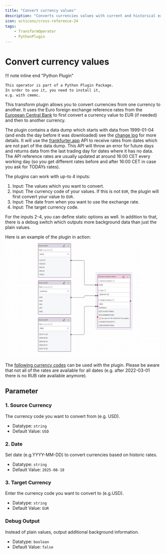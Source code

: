 ```yaml
---
title: "Convert currency values"
description: "Converts currencies values with current and historical exchange rates"
icon: octicons/cross-reference-24
tags: 
    - TransformOperator
    - PythonPlugin
---
```

# Convert currency values
<!-- This file was generated - DO NOT CHANGE IT MANUALLY -->

!!! note inline end "Python Plugin"

    This operator is part of a Python Plugin Package.
    In order to use it, you need to install it,
    e.g. with cmemc.


This transform plugin allows you to convert currencies from one currency to another.
It uses the Euro foreign exchange reference rates from the
[European Central Bank](https://www.ecb.europa.eu/stats/policy_and_exchange_rates/euro_reference_exchange_rates/html/index.en.html)
to first convert a currency value to EUR (if needed) and then to another currency.

The plugin contains a data dump which starts with data from 1999-01-04
(and ends the day before it was downloaded) see the
[change log](https://github.com/eccenca/cmem-plugin-currencies/blob/main/CHANGELOG.md)
for more details. It will use the [frankfurter.app](https://www.frankfurter.app/docs/)
API to receive rates from dates which are not part of the data dump.
This API will throw an error for future days and returns data from the last trading
day for dates where it has no data.
The API reference rates are usually updated at around 16:00 CET every working day
(so you get different rates before and after 16:00 CET in case you ask for TODAYs rates).

The plugins can work with up-to 4 inputs:

1. Input: The values which you want to convert.
1. Input: The currency code of your values. If this is not `EUR`,
    the plugin will first convert your value to `EUR`.
1. Input: The date from when you want to use the exchange rate.
1. Input: The target currency code.

For the inputs 2-4, you can define static options as well.
In addition to that, there is a debug switch which outputs more background data than
just the plain values.

Here is an example of the plugin in action:
![cmem-plugin-currencies Example](https://raw.githubusercontent.com/eccenca/cmem-plugin-currencies/main/README.png)

The
[following currency codes](https://github.com/eccenca/cmem-plugin-currencies/blob/cf2ee5332ad5243da8c70ade1ed8f4612f48ba33/cmem_plugin_currencies/eurofxref-hist.csv#L1)
can be used with the plugin.
Please be aware that not all of the rates are available for all dates
(e.g. after 2022-03-01 there is no RUB rate available anymore).


## Parameter

### 1. Source Currency

The currency code you want to convert from (e.g. USD).

- Datatype: `string`
- Default Value: `USD`



### 2. Date

Set date (e.g.YYYY-MM-DD) to convert currencies based on historic rates.

- Datatype: `string`
- Default Value: `2025-08-18`



### 3. Target Currency

Enter the currency code you want to convert to (e.g.USD).

- Datatype: `string`
- Default Value: `EUR`



### Debug Output

Instead of plain values, output additional background information.

- Datatype: `boolean`
- Default Value: `false`



